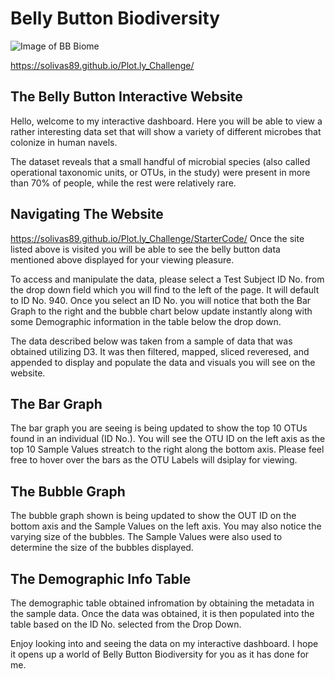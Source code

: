 # Belly Button Biodiversity
![Image of BB Biome](https://lh3.googleusercontent.com/proxy/nCpCc8-NNG751BMKv8RoyhmVeTfBZj_6IGz66lZ6MIeaLoKgc1Yn_kwbn22nf-Q6kmUkKpo3spEhyb7jVDTOLLxsJn4sK-BbOZlgoSoHOwpj)

https://solivas89.github.io/Plot.ly_Challenge/
## The Belly Button Interactive Website
Hello, welcome to my interactive dashboard. Here you will be able to view a rather interesting data set that will show
a variety of different microbes that colonize in human navels.

The dataset reveals that a small handful of microbial species (also called operational taxonomic units, or OTUs, 
in the study) were present in more than 70% of people, while the rest were relatively rare.

## Navigating The Website
https://solivas89.github.io/Plot.ly_Challenge/StarterCode/
Once the site listed above is visited you will be able to see the belly button data mentioned above displayed for your 
viewing pleasure. 

To access and manipulate the data, please select a Test Subject ID No. from the drop down field which you will find to the 
left of the page. It will default to ID No. 940. Once you select an ID No. you will notice that both the Bar Graph to the 
right and the bubble chart below update instantly along with some Demographic information in the table below the drop down. 

The data described below was taken from a sample of data that was obtained utilizing D3. It was then filtered, mapped, sliced 
reveresed, and appended to display and populate the data and visuals you will see on the website.

## The Bar Graph
The bar graph you are seeing is being updated to show the top 10 OTUs found in an individual (ID No.). You will see the OTU ID 
on the left axis as the top 10 Sample Values streatch to the right along the bottom axis. Please feel free to hover over the 
bars as the OTU Labels will dsiplay for viewing. 

## The Bubble Graph
The bubble graph shown is being updated to show the OUT ID on the bottom axis and the Sample Values on the left axis. You may 
also notice the varying size of the bubbles. The Sample Values were also used to determine the size of the bubbles displayed.


## The Demographic Info Table
The demographic table obtained infromation by obtaining the metadata in the sample data. Once the data was obtained, it is then 
populated into the table based on the ID No. selected from the Drop Down. 

Enjoy looking into and seeing the data on my interactive dashboard. I hope it opens up a world of Belly Button Biodiversity for 
you as it has done for me. 



